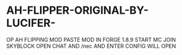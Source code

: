 # AH-FLIPPER-ORIGINAL-BY-LUCIFER-
OP AH FLIPPING MOD
PASTE MOD IN FORGE 1.8.9
START MC
JOIN SKYBLOCK
OPEN CHAT AND /nec
AND ENTER
CONFIG WILL OPEN
